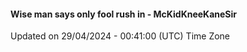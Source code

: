#### Wise man says only fool rush in - McKidKneeKaneSir
Updated on 29/04/2024 - 00:41:00 (UTC) Time Zone
